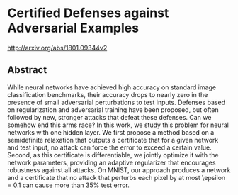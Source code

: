 # Certified Defenses against Adversarial Examples
http://arxiv.org/abs/1801.09344v2
## Abstract
While neural networks have achieved high accuracy on standard image classification benchmarks, their accuracy drops to nearly zero in the presence of small adversarial perturbations to test inputs. Defenses based on regularization and adversarial training have been proposed, but often followed by new, stronger attacks that defeat these defenses. Can we somehow end this arms race? In this work, we study this problem for neural networks with one hidden layer. We first propose a method based on a semidefinite relaxation that outputs a certificate that for a given network and test input, no attack can force the error to exceed a certain value. Second, as this certificate is differentiable, we jointly optimize it with the network parameters, providing an adaptive regularizer that encourages robustness against all attacks. On MNIST, our approach produces a network and a certificate that no attack that perturbs each pixel by at most \epsilon = 0.1 can cause more than 35% test error.